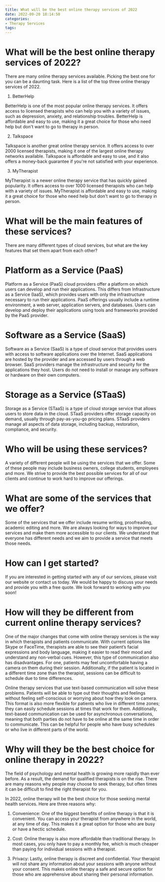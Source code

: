 ```yaml
---
title: What will be the best online therapy services of 2022
date: 2022-09-20 18:14:50
categories:
- Therapy Services
tags:
---
```



#  What will be the best online therapy services of 2022?

There are many online therapy services available. Picking the best one for you can be a daunting task. Here is a list of the top three online therapy services of 2022.

1. BetterHelp

BetterHelp is one of the most popular online therapy services. It offers access to licensed therapists who can help you with a variety of issues, such as depression, anxiety, and relationship troubles. BetterHelp is affordable and easy to use, making it a great choice for those who need help but don't want to go to therapy in person.

2. Talkspace

Talkspace is another great online therapy service. It offers access to over 2000 licensed therapists, making it one of the largest online therapy networks available. Talkspace is affordable and easy to use, and it also offers a money-back guarantee if you're not satisfied with your experience.

3. MyTherapist

MyTherapist is a newer online therapy service that has quickly gained popularity. It offers access to over 1000 licensed therapists who can help with a variety of issues. MyTherapist is affordable and easy to use, making it a great choice for those who need help but don't want to go to therapy in person.

#  What will be the main features of these services?

There are many different types of cloud services, but what are the key features that set them apart from each other?

#  Platform as a Service (PaaS)

Platform as a Service (PaaS) cloud providers offer a platform on which users can develop and run their applications. This differs from Infrastructure as a Service (IaaS), which provides users with only the infrastructure necessary to run their applications. PaaS offerings usually include a runtime environment, a web server, application servers, and databases. Users can develop and deploy their applications using tools and frameworks provided by the PaaS provider.

#  Software as a Service (SaaS)

Software as a Service (SaaS) is a type of cloud service that provides users with access to software applications over the Internet. SaaS applications are hosted by the provider and are accessed by users through a web browser. SaaS providers manage the infrastructure and security for the applications they host. Users do not need to install or manage any software or hardware on their own computers.

#  Storage as a Service (STaaS)

Storage as a Service (STaaS) is a type of cloud storage service that allows users to store data in the cloud. STaaS providers offer storage capacity on demand, usually through pay-as-you-go pricing plans. STaaS providers manage all aspects of data storage, including backup, restoration, compliance, and security.

#  Who will be using these services?

A variety of different people will be using the services that we offer. Some of these people may include business owners, college students, employees and more. We strive to provide the best possible services for all of our clients and continue to work hard to improve our offerings.

# What are some of the services that we offer?

Some of the services that we offer include resume writing, proofreading, academic editing and more. We are always looking for ways to improve our services and make them more accessible to our clients. We understand that everyone has different needs and we aim to provide a service that meets those needs.

# How can I get started?

If you are interested in getting started with any of our services, please visit our website or contact us today. We would be happy to discuss your needs and provide you with a free quote. We look forward to working with you soon!

#  How will they be different from current online therapy services?

One of the major changes that come with online therapy services is the way in which therapists and patients communicate. With current options like Skype or FaceTime, therapists are able to see their patient’s facial expressions and body language, making it easier to read their mood and understand any non-verbal cues. However, this type of communication also has disadvantages. For one, patients may feel uncomfortable having a camera on them during their session. Additionally, if the patient is located in a different time zone than the therapist, sessions can be difficult to schedule due to time differences.

Online therapy services that use text-based communication will solve these problems. Patients will be able to type out their thoughts and feelings without feeling self-conscious or worrying about how they look on camera. This format is also more flexible for patients who live in different time zones; they can easily schedule sessions at times that work for them. Additionally, text-based communication can be used for asynchronous conversations, meaning that both parties do not have to be online at the same time in order to communicate. This can be helpful for people who have busy schedules or who live in different parts of the world.

#  Why will they be the best choice for online therapy in 2022?

The field of psychology and mental health is growing more rapidly than ever before. As a result, the demand for qualified therapists is on the rise. There are many reasons why people may choose to seek therapy, but often times it can be difficult to find the right therapist for you.

In 2022, online therapy will be the best choice for those seeking mental health services. Here are three reasons why:

1) Convenience: One of the biggest benefits of online therapy is that it is convenient. You can access your therapist from anywhere in the world, at any time of day. This makes it a great option for those who are busy or have a hectic schedule.

2) Cost: Online therapy is also more affordable than traditional therapy. In most cases, you only have to pay a monthly fee, which is much cheaper than paying for individual sessions with a therapist.

3) Privacy: Lastly, online therapy is discreet and confidential. Your therapist will not share any information about your sessions with anyone without your consent. This makes online therapy a safe and secure option for those who are apprehensive about sharing their personal information.